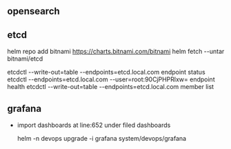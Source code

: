 ## opensearch

## etcd

helm repo add bitnami https://charts.bitnami.com/bitnami
helm fetch --untar bitnami/etcd

etcdctl --write-out=table --endpoints=etcd.local.com endpoint status
etcdctl --endpoints=etcd.local.com --user=root:90CjPHPRlxw= endpoint health
etcdctl --write-out=table --endpoints=etcd.local.com member list

## grafana

- import dashboards at line:652 under filed dashboards

    helm -n devops upgrade -i grafana system/devops/grafana
